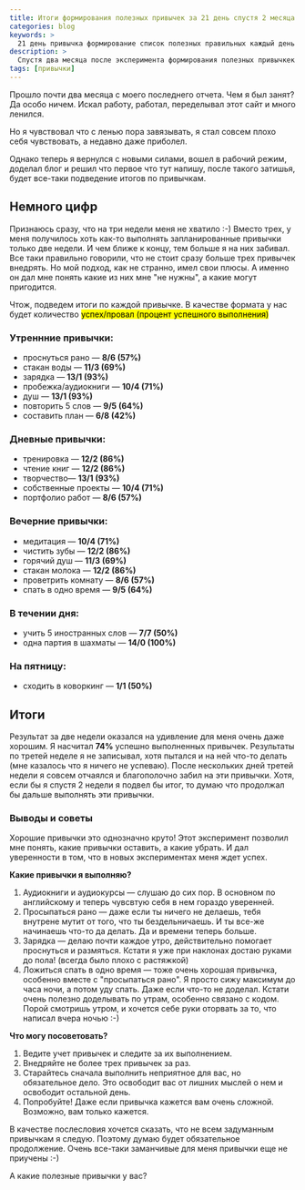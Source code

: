 ```yaml
---
title: Итоги формирования полезных привычек за 21 день спустя 2 месяца
categories: blog
keywords: >
  21 день привычка формирование список полезных правильных каждый день выработка любая за три недели
description: >
  Спустя два месяца после эксперимента формирования полезных привычкек за 21 день я подвожу итоги.
tags: [привычки]
---
```


Прошло почти два месяца с моего последнего отчета. Чем я был занят? Да особо ничем. Искал работу, работал, переделывал этот сайт и много ленился.

Но я чувствовал что с ленью пора завязывать, я стал совсем плохо себя чувствовать, а недавно даже приболел.

Однако теперь я вернулся с новыми силами, вошел в рабочий режим, доделал блог и решил что первое что тут напишу, после такого затишья, будет все-таки подведение итогов по привычкам.

## Немного цифр

Признаюсь сразу, что на три недели меня не хватило :-)
Вместо трех, у меня получилось хоть как-то выполнять запланированные привычки только две недели. И чем ближе к концу, тем больше я на них забивал. Все таки правильно говорили, что не стоит сразу больше трех привычек внедрять. Но мой подход, как не странно, имел свои плюсы. А именно он дал мне понять какие из них мне "не нужны", а какие могут пригодится.

Чтож, подведем итоги по каждой привычке. В качестве формата у нас будет количество <mark>успех/провал (процент успешного выполнения)</mark>

### Утреннние привычки:

- проснуться рано — **8/6 (57%)**
- стакан воды — **11/3 (69%)**
- зарядка — **13/1 (93%)**
- пробежка/аудиокниги — **10/4 (71%)**
- душ — **13/1 (93%)**
- повторить 5 слов — **9/5 (64%)**
- составить план — **6/8 (42%)**

### Дневные привычки:

- тренировка — **12/2 (86%)**
- чтение книг — **12/2 (86%)**
- творчество— **13/1 (93%)**
- собственные проекты — **10/4 (71%)**
- портфолио работ — **8/6 (57%)**

### Вечерние привычки:

- медитация — **10/4 (71%)**
- чистить зубы — **12/2 (86%)**
- горячий душ — **11/3 (69%)**
- стакан молока — **12/2 (86%)**
- проветрить комнату — **8/6 (57%)**
- спать в одно время — **9/5 (64%)**

### В течении дня:

- учить 5 иностранных слов — **7/7 (50%)**
- одна партия в шахматы — **14/0 (100%)**

### На пятницу:

- сходить в коворкинг — **1/1 (50%)**

## Итоги

Результат за две недели оказался на удивление для меня очень даже хорошим. Я насчитал **74%** успешно выполненных привычек. Результаты по третей неделе я не записывал, хотя пытался и на ней что-то делать (мне казалось что я ничего не успеваю). После нескольких дней третей недели я совсем отчаялся и благополочно забил на эти привычки. Хотя, если бы я спустя 2 недели я подвел бы итог, то думаю что продолжал бы дальше выполнять эти привычки.

### Выводы и советы

Хорошие привычки это однозначно круто! Этот эксперимент позволил мне понять, какие привычки оставить, а какие убрать. И дал уверенности в том, что в новых экспериментах меня ждет успех.

**Какие привычки я выполняю?**

1. Аудиокниги и аудиокурсы — слушаю до сих пор. В основном по английскому и теперь чувсвтую себя в нем гораздо уверенней.
1. Просыпаться рано — даже если ты ничего не делаешь, тебя внутрене мутит от того, что ты бездельничаешь. И ты все-же начинаешь что-то да делать. Да и времени теперь больше.
1. Зарядка — делаю почти каждое утро, действительно помогает проснуться и размяться. Кстати я уже при наклонах достаю руками до пола! (всегда было плохо с растяжкой)
1. Ложиться спать в одно время — тоже очень хорошая привычка, особенно вместе с "просыпаться рано". Я просто сижу максимум до часа ночи, а потом уду спать. Даже если что-то не доделал. Кстати очень полезно доделывать по утрам, особенно связано с кодом. Порой смотришь утром, и хочется себе руки оторвать за то, что написал вчера ночью :-)

**Что могу посоветовать?**

1. Ведите учет привычек и следите за их выполнением.
1. Внедряйте не более трех привычек за раз.
1. Старайтесь сначала выполнить неприятное для вас, но обязательное дело. Это освободит вас от лишних мыслей о нем и освободит остальной день.
1. Попробуйте! Даже если привычка кажется вам очень сложной. Возможно, вам только кажется.

В качестве послесловия хочется сказать, что не всем задуманным привычкам я следую. Поэтому думаю будет обязательное продолжение. Очень все-таки заманчивые для меня привычки еще не приучены :-)

А какие полезные привычки у вас?
